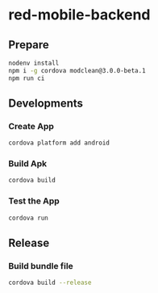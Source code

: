 # red-mobile-backend

## Prepare

```zsh
nodenv install
npm i -g cordova modclean@3.0.0-beta.1
npm run ci
```

## Developments

### Create App

```bash
cordova platform add android
```

### Build Apk

```zsh
cordova build
```

### Test the App

```zsh
cordova run
```

## Release

### Build bundle file

```zsh
cordova build --release
```
